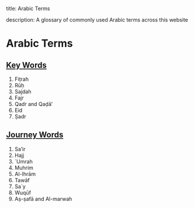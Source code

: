 title: Arabic Terms

description: A glossary of commonly used Arabic terms across this website

# Arabic Terms

## [Key Words](./key-words)

1. Fiṭrah
2. Rūḥ
3. Sajdah
4. Fajr
5. Qadr and Qaḍā’
6. Eid
7. Ṣadr

## [Journey Words](./journey-words)

1. Sa’ir
2. Hajj
3. `Umrah
4. Muhrim
5. Al-Ihrām
6. Tawāf
7. Sa\`y
8. Wuqūf
9. Aṣ-ṣafā and Al-marwah

